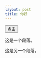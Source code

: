 ```yaml
---
layout: post
title: 你好
---
```


<style type="text/css">
.redp {
    color: red;
}
</style>

<button type="button">点击</button>
<p>这是一个段落。</p>
<p>这是另一个段落。</p>

<script src="https://cdn.bootcdn.net/ajax/libs/jquery/3.5.1/jquery.min.js"></script>

<script type="text/javascript">
$("button").click(function(){
  $("p").addClass(".redp");
});
</script>
